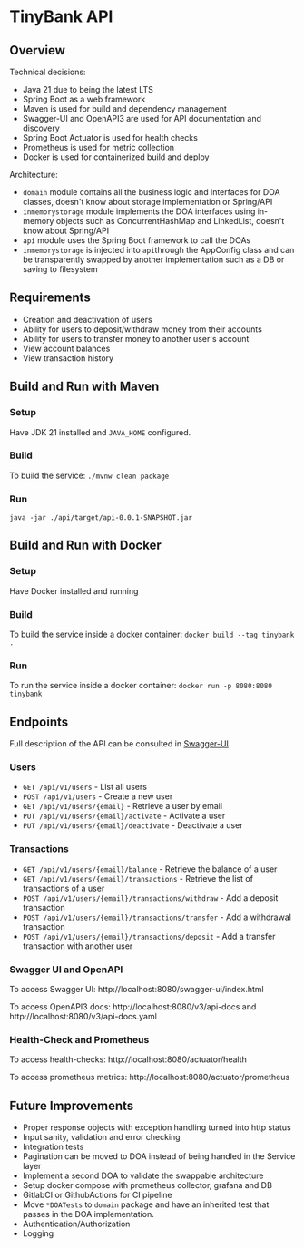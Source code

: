 # TinyBank API

## Overview
Technical decisions:
- Java 21 due to being the latest LTS
- Spring Boot as a web framework
- Maven is used for build and dependency management
- Swagger-UI and OpenAPI3 are used for API documentation and discovery
- Spring Boot Actuator is used for health checks
- Prometheus is used for metric collection
- Docker is used for containerized build and deploy

Architecture:
- `domain` module contains all the business logic and interfaces for DOA classes, doesn't know about storage implementation or Spring/API
- `inmemorystorage` module implements the DOA interfaces using in-memory objects such as ConcurrentHashMap and LinkedList, doesn't know about Spring/API
- `api` module uses the Spring Boot framework to call the DOAs
- `inmemorystorage` is injected into `api`through the AppConfig class and can be transparently swapped by another implementation such as a DB or saving to filesystem

## Requirements
- Creation and deactivation of users
- Ability for users to deposit/withdraw money from their accounts
- Ability for users to transfer money to another user's account
- View account balances
- View transaction history

## Build and Run with Maven
### Setup
Have JDK 21 installed and `JAVA_HOME` configured.

### Build
To build the service:
`./mvnw clean package`

### Run
`java -jar ./api/target/api-0.0.1-SNAPSHOT.jar`

## Build and Run with Docker
### Setup
Have Docker installed and running

### Build
To build the service inside a docker container:
`docker build --tag tinybank .`

### Run
To run the service inside a docker container:
`docker run -p 8080:8080 tinybank`

## Endpoints
Full description of the API can be consulted in [Swagger-UI](#swagger-ui-and-openapi)

### Users
- `GET /api/v1/users` - List all users
- `POST /api/v1/users` - Create a new user
- `GET /api/v1/users/{email}` - Retrieve a user by email
- `PUT /api/v1/users/{email}/activate` - Activate a user
- `PUT /api/v1/users/{email}/deactivate` - Deactivate a user

### Transactions
- `GET /api/v1/users/{email}/balance` - Retrieve the balance of a user
- `GET /api/v1/users/{email}/transactions` - Retrieve the list of transactions of a user
- `POST /api/v1/users/{email}/transactions/withdraw` - Add a deposit transaction
- `POST /api/v1/users/{email}/transactions/transfer` - Add a withdrawal transaction
- `POST /api/v1/users/{email}/transactions/deposit` - Add a transfer transaction with another user

### Swagger UI and OpenAPI
To access Swagger UI: http://localhost:8080/swagger-ui/index.html

To access OpenAPI3 docs: http://localhost:8080/v3/api-docs and http://localhost:8080/v3/api-docs.yaml

### Health-Check and Prometheus
To access health-checks: http://localhost:8080/actuator/health

To access prometheus metrics: http://localhost:8080/actuator/prometheus

## Future Improvements
- Proper response objects with exception handling turned into http status
- Input sanity, validation and error checking
- Integration tests
- Pagination can be moved to DOA instead of being handled in the Service layer
- Implement a second DOA to validate the swappable architecture
- Setup docker compose with prometheus collector, grafana and DB
- GitlabCI or GithubActions for CI pipeline
- Move `*DOATests` to `domain` package and have an inherited test that passes in the DOA implementation.
- Authentication/Authorization
- Logging